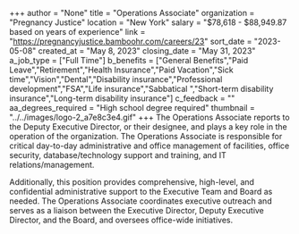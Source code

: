 +++
author = "None"
title = "Operations Associate"
organization = "Pregnancy Justice"
location = "New York"
salary = "$78,618 - $88,949.87 based on years of experience"
link = "https://pregnancyjustice.bamboohr.com/careers/23"
sort_date = "2023-05-08"
created_at = "May 8, 2023"
closing_date = "May 31, 2023"
a_job_type = ["Full Time"]
b_benefits = ["General Benefits","Paid Leave","Retirement","Health Insurance","Paid Vacation","Sick time","Vision","Dental","Disability insurance","Professional development","FSA","Life insurance","Sabbatical ","Short-term disability insurance","Long-term disability insurance"]
c_feedback = ""
aa_degrees_required = "High school degree required"
thumbnail = "../../images/logo-2_a7e8c3e4.gif"
+++
The Operations Associate reports to the Deputy Executive Director, or their designee, and plays a key role in the operation of the organization. The Operations Associate is responsible for critical day-to-day administrative and office management of facilities, office security, database/technology support and training, and IT relations/management.
 
Additionally, this position provides comprehensive, high-level, and confidential administrative support to the Executive Team and Board as needed. The Operations Associate coordinates executive outreach and serves as a liaison between the Executive Director, Deputy Executive Director, and the Board, and oversees office-wide initiatives.  
